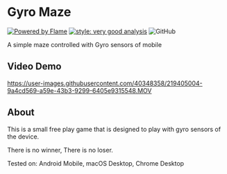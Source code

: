 # Gyro Maze

[![Powered by Flame](https://img.shields.io/badge/Powered%20by-%F0%9F%94%A5-orange.svg)](https://flame-engine.org)
[![style: very good analysis](https://img.shields.io/badge/style-very_good_analysis-B22C89.svg)](https://pub.dev/packages/very_good_analysis)
![GitHub](https://img.shields.io/github/license/immadisairaj/gyro_maze)

A simple maze controlled with Gyro sensors of mobile

## Video Demo

https://user-images.githubusercontent.com/40348358/219405004-9a4cd569-a59e-43b3-9299-6405e9315548.MOV

## About

This is a small free play game that is designed to play with gyro sensors of the device.

There is no winner, There is no loser.

Tested on: Android Mobile, macOS Desktop, Chrome Desktop
